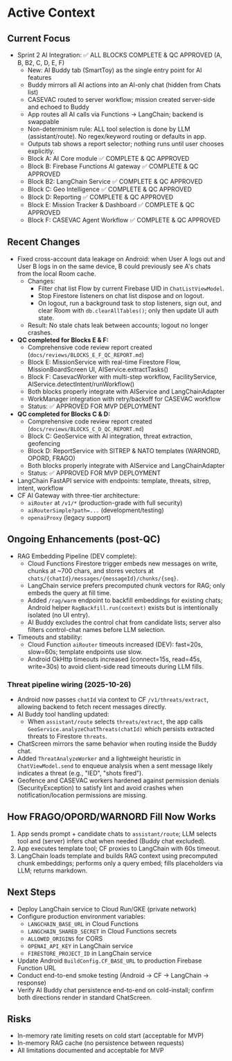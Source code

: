 # Active Context

## Current Focus
- Sprint 2 AI Integration: ✅ ALL BLOCKS COMPLETE & QC APPROVED (A, B, B2, C, D, E, F)
  - New: AI Buddy tab (SmartToy) as the single entry point for AI features
  - Buddy mirrors all AI actions into an AI-only chat (hidden from Chats list)
  - CASEVAC routed to server workflow; mission created server-side and echoed to Buddy
  - App routes all AI calls via Functions → LangChain; backend is swappable
  - Non-determinism rule: ALL tool selection is done by LLM (assistant/route). No regex/keyword routing or defaults in app.
  - Outputs tab shows a report selector; nothing runs until user chooses explicitly.
  - Block A: AI Core module ✅ COMPLETE & QC APPROVED
  - Block B: Firebase Functions AI gateway ✅ COMPLETE & QC APPROVED
  - Block B2: LangChain Service ✅ COMPLETE & QC APPROVED
  - Block C: Geo Intelligence ✅ COMPLETE & QC APPROVED
  - Block D: Reporting ✅ COMPLETE & QC APPROVED
  - Block E: Mission Tracker & Dashboard ✅ COMPLETE & QC APPROVED
  - Block F: CASEVAC Agent Workflow ✅ COMPLETE & QC APPROVED

## Recent Changes
- Fixed cross-account data leakage on Android: when User A logs out and User B logs in on the same device, B could previously see A's chats from the local Room cache.
  - Changes:
    - Filter chat list Flow by current Firebase UID in `ChatListViewModel`.
    - Stop Firestore listeners on chat list dispose and on logout.
    - On logout, run a background task to stop listeners, sign out, and clear Room with `db.clearAllTables()`; only then update UI auth state.
  - Result: No stale chats leak between accounts; logout no longer crashes.
- **QC completed for Blocks E & F:**
  - Comprehensive code review report created (`docs/reviews/BLOCKS_E_F_QC_REPORT.md`)
  - Block E: MissionService with real-time Firestore Flow, MissionBoardScreen UI, AIService.extractTasks()
  - Block F: CasevacWorker with multi-step workflow, FacilityService, AIService.detectIntent/runWorkflow()
  - Both blocks properly integrate with AIService and LangChainAdapter
  - WorkManager integration with retry/backoff for CASEVAC workflow
  - Status: ✅ APPROVED FOR MVP DEPLOYMENT
- **QC completed for Blocks C & D:**
  - Comprehensive code review report created (`docs/reviews/BLOCKS_C_D_QC_REPORT.md`)
  - Block C: GeoService with AI integration, threat extraction, geofencing
  - Block D: ReportService with SITREP & NATO templates (WARNORD, OPORD, FRAGO)
  - Both blocks properly integrate with AIService and LangChainAdapter
  - Status: ✅ APPROVED FOR MVP DEPLOYMENT
- LangChain FastAPI service with endpoints: template, threats, sitrep, intent, workflow
- CF AI Gateway with three-tier architecture:
  - `aiRouter` at `/v1/*` (production-grade with full security)
  - `aiRouterSimple?path=...` (development/testing)
  - `openaiProxy` (legacy support)

## Ongoing Enhancements (post-QC)
- RAG Embedding Pipeline (DEV complete):
  - Cloud Functions Firestore trigger embeds new messages on write, chunks at ~700 chars, and stores vectors at `chats/{chatId}/messages/{messageId}/chunks/{seq}`.
  - LangChain service prefers precomputed chunk vectors for RAG; only embeds the query at fill time.
  - Added `/rag/warm` endpoint to backfill embeddings for existing chats; Android helper `RagBackfill.run(context)` exists but is intentionally isolated (no UI entry).
  - AI Buddy excludes the control chat from candidate lists; server also filters control-chat names before LLM selection.
- Timeouts and stability:
  - Cloud Function `aiRouter` timeouts increased (DEV): fast=20s, slow=60s; template endpoints use slow.
  - Android OkHttp timeouts increased (connect=15s, read=45s, write=30s) to avoid client-side read timeouts during LLM fills.

### Threat pipeline wiring (2025-10-26)
- Android now passes `chatId` via context to CF `/v1/threats/extract`, allowing backend to fetch recent messages directly.
- AI Buddy tool handling updated:
  - When `assistant/route` selects `threats/extract`, the app calls `GeoService.analyzeChatThreats(chatId)` which persists extracted threats to Firestore `threats`.
- ChatScreen mirrors the same behavior when routing inside the Buddy chat.
- Added `ThreatAnalyzeWorker` and a lightweight heuristic in `ChatViewModel.send` to enqueue analysis when a sent message likely indicates a threat (e.g., "IED", "shots fired").
- Geofence and CASEVAC workers hardened against permission denials (SecurityException) to satisfy lint and avoid crashes when notification/location permissions are missing.

## How FRAGO/OPORD/WARNORD Fill Now Works
1) App sends prompt + candidate chats to `assistant/route`; LLM selects tool and (server) infers chat when needed (Buddy chat excluded).
2) App executes template tool; CF proxies to LangChain with 60s timeout.
3) LangChain loads template and builds RAG context using precomputed chunk embeddings; performs only a query embed; fills placeholders via LLM; returns markdown.

## Next Steps
- Deploy LangChain service to Cloud Run/GKE (private network)
- Configure production environment variables:
  - `LANGCHAIN_BASE_URL` in Cloud Functions
  - `LANGCHAIN_SHARED_SECRET` in Cloud Functions secrets
  - `ALLOWED_ORIGINS` for CORS
  - `OPENAI_API_KEY` in LangChain service
  - `FIRESTORE_PROJECT_ID` in LangChain service
- Update Android `BuildConfig.CF_BASE_URL` to production Firebase Function URL
- Conduct end-to-end smoke testing (Android → CF → LangChain → response)
 - Verify AI Buddy chat persistence end-to-end on cold-install; confirm both directions render in standard ChatScreen.

## Risks
- In-memory rate limiting resets on cold start (acceptable for MVP)
- In-memory RAG cache (no persistence between requests)
- All limitations documented and acceptable for MVP

